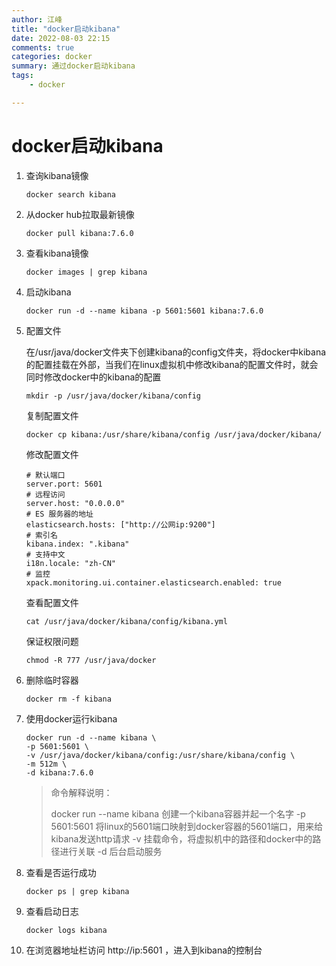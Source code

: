 ```yaml
---
author: 江峰
title: "docker启动kibana"
date: 2022-08-03 22:15
comments: true
categories: docker
summary: 通过docker启动kibana
tags: 
	- docker

---
```


<meta name="referrer" content="no-referrer" />

# docker启动kibana

1. 查询kibana镜像

   ```
   docker search kibana
   ```

2. 从docker hub拉取最新镜像

   ```
   docker pull kibana:7.6.0
   ```

3. 查看kibana镜像

   ```
   docker images | grep kibana
   ```

4. 启动kibana

   ```
   docker run -d --name kibana -p 5601:5601 kibana:7.6.0
   ```

5. 配置文件

   在/usr/java/docker文件夹下创建kibana的config文件夹，将docker中kibana的配置挂载在外部，当我们在linux虚拟机中修改kibana的配置文件时，就会同时修改docker中的kibana的配置

   ```
   mkdir -p /usr/java/docker/kibana/config
   ```

   复制配置文件

   ```
   docker cp kibana:/usr/share/kibana/config /usr/java/docker/kibana/
   ```

   修改配置文件

   ```
   # 默认端口
   server.port: 5601
   # 远程访问
   server.host: "0.0.0.0"		
   # ES 服务器的地址
   elasticsearch.hosts: ["http://公网ip:9200"]
   # 索引名
   kibana.index: ".kibana"
   # 支持中文
   i18n.locale: "zh-CN"
   # 监控
   xpack.monitoring.ui.container.elasticsearch.enabled: true
   ```

   查看配置文件

   ```
   cat /usr/java/docker/kibana/config/kibana.yml
   ```

   保证权限问题

   ```
   chmod -R 777 /usr/java/docker
   ```

6. 删除临时容器

   ```
   docker rm -f kibana
   ```

7. 使用docker运行kibana

   ```
   docker run -d --name kibana \
   -p 5601:5601 \
   -v /usr/java/docker/kibana/config:/usr/share/kibana/config \
   -m 512m \
   -d kibana:7.6.0
   ```

   > 命令解释说明：
   >
   > docker run --name kibana 创建一个kibana容器并起一个名字
   > -p 5601:5601 将linux的5601端口映射到docker容器的5601端口，用来给kibana发送http请求
   > -v 挂载命令，将虚拟机中的路径和docker中的路径进行关联
   > -d 后台启动服务

8. 查看是否运行成功

   ```
   docker ps | grep kibana
   ```

9. 查看启动日志

   ```
   docker logs kibana
   ```

10. 在浏览器地址栏访问 http://ip:5601 ，进入到kibana的控制台

   